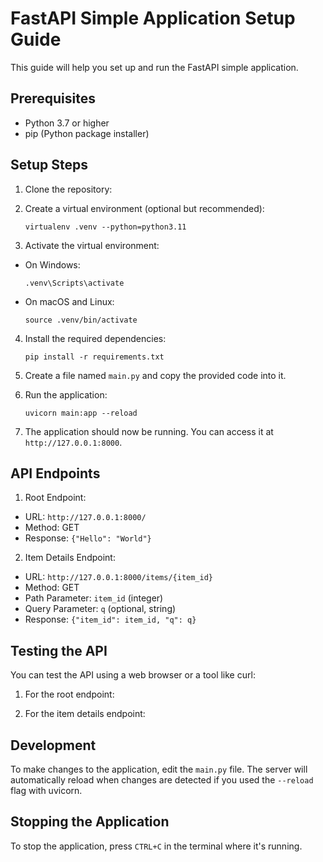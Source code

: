 # FastAPI Simple Application Setup Guide

This guide will help you set up and run the FastAPI simple application.

## Prerequisites

- Python 3.7 or higher
- pip (Python package installer)

## Setup Steps

1. Clone the repository:

2. Create a virtual environment (optional but recommended):
   ```
   virtualenv .venv --python=python3.11 
   ```
3. Activate the virtual environment:
- On Windows:
  ```
  .venv\Scripts\activate
  ```
- On macOS and Linux:
  ```
  source .venv/bin/activate
  ```

4. Install the required dependencies:
   ```
   pip install -r requirements.txt
   ```     

5. Create a file named `main.py` and copy the provided code into it.

6. Run the application:
   ```
   uvicorn main:app --reload
   ```

7. The application should now be running. You can access it at `http://127.0.0.1:8000`.

## API Endpoints

1. Root Endpoint:
- URL: `http://127.0.0.1:8000/`
- Method: GET
- Response: `{"Hello": "World"}`

2. Item Details Endpoint:
- URL: `http://127.0.0.1:8000/items/{item_id}`
- Method: GET
- Path Parameter: `item_id` (integer)
- Query Parameter: `q` (optional, string)
- Response: `{"item_id": item_id, "q": q}`

## Testing the API

You can test the API using a web browser or a tool like curl:

1. For the root endpoint:

2. For the item details endpoint:

## Development

To make changes to the application, edit the `main.py` file. The server will automatically reload when changes are detected if you used the `--reload` flag with uvicorn.

## Stopping the Application

To stop the application, press `CTRL+C` in the terminal where it's running.

